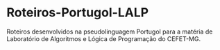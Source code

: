 # Roteiros-Portugol-LALP
Roteiros desenvolvidos na pseudolinguagem Portugol para a matéria de Laboratório de Algoritmos e Lógica de Programação do CEFET-MG.
